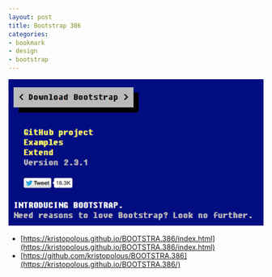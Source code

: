 ```yaml
---
layout: post
title: Bootstrap 386
categories:
- bookmark
- design
- bootstrap
---
```


![Bootstrap 386](/images/posts/bootstrap-386.png)

* [https://kristopolous.github.io/BOOTSTRA.386/index.html](https://kristopolous.github.io/BOOTSTRA.386/index.html)
* [https://github.com/kristopolous/BOOTSTRA.386](https://kristopolous.github.io/BOOTSTRA.386/)